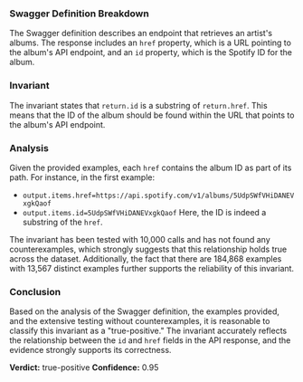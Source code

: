 ### Swagger Definition Breakdown
The Swagger definition describes an endpoint that retrieves an artist's albums. The response includes an `href` property, which is a URL pointing to the album's API endpoint, and an `id` property, which is the Spotify ID for the album. 

### Invariant
The invariant states that `return.id` is a substring of `return.href`. This means that the ID of the album should be found within the URL that points to the album's API endpoint.

### Analysis
Given the provided examples, each `href` contains the album ID as part of its path. For instance, in the first example:
- `output.items.href=https://api.spotify.com/v1/albums/5UdpSWfVHiDANEVxgkQaof`
- `output.items.id=5UdpSWfVHiDANEVxgkQaof`
Here, the ID is indeed a substring of the `href`. 

The invariant has been tested with 10,000 calls and has not found any counterexamples, which strongly suggests that this relationship holds true across the dataset. Additionally, the fact that there are 184,868 examples with 13,567 distinct examples further supports the reliability of this invariant.

### Conclusion
Based on the analysis of the Swagger definition, the examples provided, and the extensive testing without counterexamples, it is reasonable to classify this invariant as a "true-positive." The invariant accurately reflects the relationship between the `id` and `href` fields in the API response, and the evidence strongly supports its correctness. 

**Verdict:** true-positive
**Confidence:** 0.95
